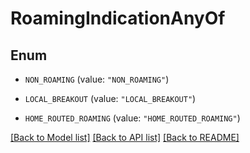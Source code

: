 # RoamingIndicationAnyOf

## Enum


* `NON_ROAMING` (value: `"NON_ROAMING"`)

* `LOCAL_BREAKOUT` (value: `"LOCAL_BREAKOUT"`)

* `HOME_ROUTED_ROAMING` (value: `"HOME_ROUTED_ROAMING"`)


[[Back to Model list]](../README.md#documentation-for-models) [[Back to API list]](../README.md#documentation-for-api-endpoints) [[Back to README]](../README.md)


